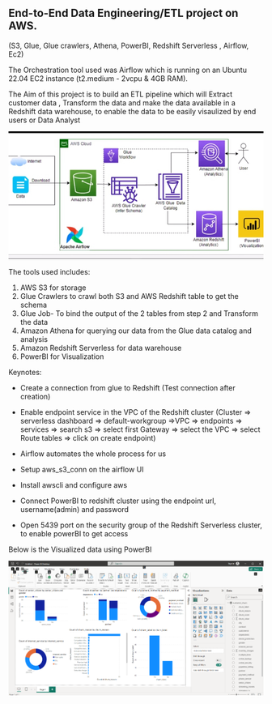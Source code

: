 
## End-to-End Data Engineering/ETL project on AWS.
(S3, Glue, Glue crawlers, Athena, PowerBI, Redshift Serverless , Airflow, Ec2)

The Orchestration tool used was Airflow which is running on an Ubuntu 22.04 EC2 instance (t2.medium - 2vcpu & 4GB RAM).

The Aim of this project is to build an ETL pipeline which will Extract customer data , Transform the data and make the data available in a Redshift data warehouse, to enable the data to be easily visaulized by end users or Data Analyst

<img src = 'images/flow_diagram.jpg' width='800px' />

The tools used includes: 
1. AWS S3 for storage
2. Glue Crawlers to crawl both S3 and AWS Redshift table to get the schema
3. Glue Job- To bind the output of the 2 tables from step 2 and Transform the data
4. Amazon Athena for querying our data from the Glue data catalog and analysis
5. Amazon Redshift Serverless for data warehouse
6. PowerBI for Visualization

Keynotes:
- Create a connection from glue to Redshift (Test connection after creation)
- Enable endpoint service in the VPC of the Redshift cluster
(Cluster => serverless dashboard => default-workgroup =>VPC => endpoints => services => search s3 => select first Gateway => select the VPC => select Route tables => click on create endpoint)

- Airflow automates the whole process for us
- Setup aws_s3_conn on the airflow UI
- Install awscli and configure aws
- Connect PowerBI to redshift cluster using the endpoint url, username(admin) and password
- Open 5439 port on the security group of the Redshift Serverless cluster, to enable powerBI to get access

Below is the Visualized data using PowerBI

<img src = 'images/Data_visualization.png' width='800px' />